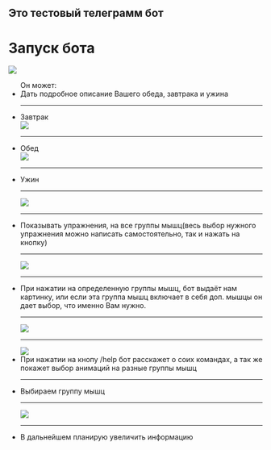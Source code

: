 <h2>Это тестовый телеграмм бот </h2>
<h1>Запуск бота</h1>
<img src="https://sun9-14.userapi.com/wmU2GpQ_CDVDsPdjpeA4TTvz2xUWAVtd5q1sLQ/1HGATzAZb4g.jpg"/>
<ul>
Он может:
<li>Дать подробное описание Вашего обеда, завтрака и ужина </li>
  <hr/>
  <li>Завтрак </li>
  <img src="https://sun9-67.userapi.com/VfuIgUiXv-dVdXzi-7fwFjkur5125NAr8W7e3Q/9iWErceRSCU.jpg"/>
  <hr/>
  <li>Обед </li>
  <img src="https://sun9-47.userapi.com/pHd39WOAZ4ajP0klZw_b5h6vnJfClMs1GIyXUw/bF4SgA4T9RQ.jpg"/>
  <hr/>
   <li>Ужин </li>
  <hr/>
    <img src="https://sun9-57.userapi.com/wyzmZzqEitfY9hHWo9LCvu8ZkgpDs3tL4Gn4rA/Sv94h2p57vo.jpg"/>
  <hr/>
  <li>Показывать упражнения, на все группы мышц(весь выбор нужного упражнения можно написать самостоятельно, так и нажать на кнопку)</li>
  <hr/>
    <img src="https://sun9-70.userapi.com/QqSqt0RFO-mQXIY-Lz6oD0SXuVZkFSrqNiXXQA/QRymb285QW4.jpg"/>
  <hr/>
  <li>При нажатии на определенную группы мышц, бот выдаёт нам картинку, или если эта группа мышц включает в себя доп. мышцы он дает выбор, что именно Вам нужно.</li>
  <hr/>
  
  <img src="https://sun9-39.userapi.com/wefkd5onkbHonrBv5m7NLntqnfh1HzzlhqFchg/yP20uLGgOd0.jpg"/>
  <hr/>
  
  <img src="https://sun9-10.userapi.com/oEStKDpQIaTLst7bE1dLKmeVR3T3p17Mvhk1mw/QqLqWjBo-OQ.jpg"/>
<li>При нажатии на кнопу /help  бот расскажет о соих командах, а так же покажет выбор анимаций на разные группы мышц </li>
  <hr/>
<img src=""https://sun9-54.userapi.com/oPCw_pg6jiu6idfpkYIRN-RM-8PxofyOZiaBuA/U6fMmXlXG8Q.jpg"/>
<li>Выбираем группу мышц </li>
  <hr/>
<img src="https://sun9-22.userapi.com/fepzCPe5xdVBXPjieo3WQ5HO9wV7xZyhXEO-MA/hPXg-0huezo.jpg"/>
  <hr/>
<li>В дальнейшем планирую увеличить информацию</li>
</ul>
